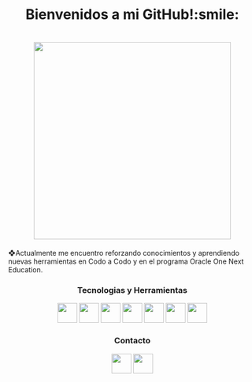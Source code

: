 <h1 align="center">Bienvenidos a mi GitHub!:smile:</h1>
<h1 align="center">
<img src="https://user-images.githubusercontent.com/110569952/226213583-920802cc-58cb-44d8-84a1-3b585bac3496.gif" width="400" height="400"></h1>
<p>❖Actualmente me encuentro reforzando conocimientos y aprendiendo nuevas herramientas en Codo a Codo y en el programa Oracle One Next Education.</p>
<h3 align="center">Tecnologias y Herramientas</h2>
<p align="center" dir="auto"><img src="https://cdn.jsdelivr.net/gh/devicons/devicon/icons/html5/html5-original-wordmark.svg" width="40" height="40" /> <img src="https://cdn.jsdelivr.net/gh/devicons/devicon/icons/css3/css3-original-wordmark.svg" width="40" height="40"/> <img src="https://cdn.jsdelivr.net/gh/devicons/devicon/icons/bootstrap/bootstrap-original-wordmark.svg" width="40" height="40"/> <img src="https://cdn.jsdelivr.net/gh/devicons/devicon/icons/java/java-original-wordmark.svg" width="40" height="40"/> <img src="https://cdn.jsdelivr.net/gh/devicons/devicon/icons/mysql/mysql-original-wordmark.svg" width="40" height="40"/> <img src="https://cdn.jsdelivr.net/gh/devicons/devicon/icons/spring/spring-original-wordmark.svg" width="40" height="40"/> <img src="https://cdn.jsdelivr.net/gh/devicons/devicon/icons/git/git-original-wordmark.svg" width="40" height="40" /></p> 
<h3 align="center">Contacto</h3>
<p align="center" dir="auto">
<a href="https://www.linkedin.com/in/daniela-smorales/" target="_blank"><img src="https://cdn.jsdelivr.net/gh/devicons/devicon/icons/linkedin/linkedin-original.svg" width="40" height="40" target="_blank" /></a> <a href="mailto:daniela.morales.it@gmail.com" target="_blank"><img src="https://user-images.githubusercontent.com/110569952/226216308-dabfafa8-e53a-4659-a36e-679f1ec1d845.jpg" width="40" heigth="40" target="_blank"/></a></p>
          
  
        
          
          
          

